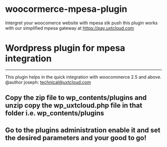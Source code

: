 # woocormerce-mpesa-plugin
Intergret your woocomerce website with mpesa stk push
this plugin works with our simplified mpesa gateway at https://pay.uxtcloud.com 
# Wordpress plugin for mpesa integration
------------------------------------------
This plugin helps in the quick integration with woocommerce 2.5 and above.
@author joseph: technical@uxtcloud.com

Copy the zip file to wp_contents/plugins and unzip
copy the wp_uxtcloud.php file in that folder
i.e. wp_contents/plugins
-----------------------------------------------
Go to the plugins administration enable it and set the desired parameters and your good to go!
-------------------------------------------------------


